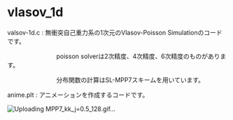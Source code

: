# vlasov_1d
valsov-1d.c : 無衝突自己重力系の1次元のVlasov-Poisson Simulationのコードです。

　　　　　　　　poisson solverは2次精度、4次精度、6次精度のものがあります。

　　　　　　　　分布関数の計算はSL-MPP7スキームを用いています。


anime.plt : アニメーションを作成するコードです。


![Uploading MPP7_kk_j=0.5_128.gif…]()

